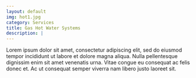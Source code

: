 ```yaml
---
layout: default
img: hot1.jpg
category: Services
title: Gas Hot Water Systems
description: |
---
```

Lorem ipsum dolor sit amet, consectetur adipiscing elit, sed do eiusmod tempor incididunt ut labore et dolore magna aliqua. Nulla pellentesque dignissim enim sit amet venenatis urna. Vitae congue eu consequat ac felis donec et. Ac ut consequat semper viverra nam libero justo laoreet sit.
